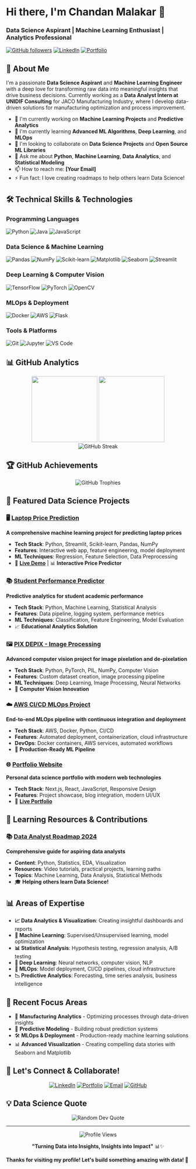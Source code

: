 # Hi there, I'm Chandan Malakar 👋
### Data Science Aspirant | Machine Learning Enthusiast | Analytics Professional

[![GitHub followers](https://img.shields.io/github/followers/askchandan?label=Follow&style=social)](https://github.com/askchandan)
[![LinkedIn](https://img.shields.io/badge/-LinkedIn-blue?style=flat-square&logo=Linkedin&logoColor=white&link=https://linkedin.com/in/your-linkedin)](https://linkedin.com/in/your-linkedin)
[![Portfolio](https://img.shields.io/badge/-Portfolio-orange?style=flat-square&logo=firefox&logoColor=white)](https://chandanmalakar.live)

## 🚀 About Me

I'm a passionate **Data Science Aspirant** and **Machine Learning Engineer** with a deep love for transforming raw data into meaningful insights that drive business decisions. Currently working as a **Data Analyst Intern at UNIDIF Consulting** for JACO Manufacturing Industry, where I develop data-driven solutions for manufacturing optimization and process improvement.

- 🔭 I'm currently working on **Machine Learning Projects** and **Predictive Analytics**
- 🌱 I'm currently learning **Advanced ML Algorithms**, **Deep Learning**, and **MLOps**
- 👯 I'm looking to collaborate on **Data Science Projects** and **Open Source ML Libraries**
- 💬 Ask me about **Python**, **Machine Learning**, **Data Analytics**, and **Statistical Modeling**
- 📫 How to reach me: **[Your Email]**
- ⚡ Fun fact: I love creating roadmaps to help others learn Data Science!

## 🛠️ Technical Skills & Technologies

### Programming Languages
![Python](https://img.shields.io/badge/-Python-3776AB?style=flat-square&logo=Python&logoColor=white)
![Java](https://img.shields.io/badge/-Java-007396?style=flat-square&logo=java&logoColor=white)
![JavaScript](https://img.shields.io/badge/-JavaScript-F7DF1E?style=flat-square&logo=javascript&logoColor=black)

### Data Science & Machine Learning
![Pandas](https://img.shields.io/badge/-Pandas-150458?style=flat-square&logo=pandas&logoColor=white)
![NumPy](https://img.shields.io/badge/-NumPy-013243?style=flat-square&logo=numpy&logoColor=white)
![Scikit-learn](https://img.shields.io/badge/-Scikit--learn-F7931E?style=flat-square&logo=scikit-learn&logoColor=white)
![Matplotlib](https://img.shields.io/badge/-Matplotlib-11557C?style=flat-square&logo=plotly&logoColor=white)
![Seaborn](https://img.shields.io/badge/-Seaborn-3776AB?style=flat-square&logo=python&logoColor=white)
![Streamlit](https://img.shields.io/badge/-Streamlit-FF4B4B?style=flat-square&logo=streamlit&logoColor=white)

### Deep Learning & Computer Vision
![TensorFlow](https://img.shields.io/badge/-TensorFlow-FF6F00?style=flat-square&logo=tensorflow&logoColor=white)
![PyTorch](https://img.shields.io/badge/-PyTorch-EE4C2C?style=flat-square&logo=pytorch&logoColor=white)
![OpenCV](https://img.shields.io/badge/-OpenCV-5C3EE8?style=flat-square&logo=opencv&logoColor=white)

### MLOps & Deployment
![Docker](https://img.shields.io/badge/-Docker-2496ED?style=flat-square&logo=docker&logoColor=white)
![AWS](https://img.shields.io/badge/-AWS-232F3E?style=flat-square&logo=Amazon-AWS&logoColor=white)
![Flask](https://img.shields.io/badge/-Flask-000000?style=flat-square&logo=flask&logoColor=white)

### Tools & Platforms
![Git](https://img.shields.io/badge/-Git-F05032?style=flat-square&logo=git&logoColor=white)
![Jupyter](https://img.shields.io/badge/-Jupyter-F37626?style=flat-square&logo=jupyter&logoColor=white)
![VS Code](https://img.shields.io/badge/-VS%20Code-007ACC?style=flat-square&logo=visual-studio-code&logoColor=white)

## 📊 GitHub Analytics

<div align="center">
  <img height="180em" src="https://github-readme-stats.vercel.app/api?username=askchandan&show_icons=true&theme=tokyonight&include_all_commits=true&count_private=true"/>
  <img height="180em" src="https://github-readme-stats.vercel.app/api/top-langs/?username=askchandan&layout=compact&langs_count=8&theme=tokyonight"/>
</div>

<div align="center">
  <img src="https://github-readme-streak-stats.herokuapp.com/?user=askchandan&theme=tokyonight" alt="GitHub Streak" />
</div>

## 🏆 GitHub Achievements

<div align="center">
  <img src="https://github-profile-trophy.vercel.app/?username=askchandan&theme=tokyonight&no-frame=false&no-bg=false&margin-w=4" alt="GitHub Trophies" />
</div>

## 🎯 Featured Data Science Projects

### 🖥️ [Laptop Price Prediction](https://github.com/askchandan/Laptop-Price-Prediction)
**A comprehensive machine learning project for predicting laptop prices**
- **Tech Stack**: Python, Streamlit, Scikit-learn, Pandas, NumPy
- **Features**: Interactive web app, feature engineering, model deployment
- **ML Techniques**: Regression, Feature Selection, Data Preprocessing
- 🌟 **[Live Demo](link-to-streamlit-app)** | 📊 **Interactive Price Predictor**

### 📚 [Student Performance Predictor](https://github.com/askchandan/Student_Performance_Predictor)
**Predictive analytics for student academic performance**
- **Tech Stack**: Python, Machine Learning, Statistical Analysis
- **Features**: Data pipeline, logging system, performance metrics
- **ML Techniques**: Classification, Feature Engineering, Model Evaluation
- 📈 **Educational Analytics Solution**

### 🖼️ [PIX DEPIX - Image Processing](https://github.com/askchandan/PIX_DEPIX)
**Advanced computer vision project for image pixelation and de-pixelation**
- **Tech Stack**: Python, PyTorch, PIL, NumPy, Computer Vision
- **Features**: Custom dataset creation, image processing pipeline
- **ML Techniques**: Deep Learning, Image Processing, Neural Networks
- 🎨 **Computer Vision Innovation**

### ☁️ [AWS CI/CD MLOps Project](https://github.com/askchandan/AWS_CI_CD_Project)
**End-to-end MLOps pipeline with continuous integration and deployment**
- **Tech Stack**: AWS, Docker, Python, CI/CD
- **Features**: Automated deployment, containerization, cloud infrastructure
- **DevOps**: Docker containers, AWS services, automated workflows
- 🚀 **Production-Ready ML Pipeline**

### 🌐 [Portfolio Website](https://github.com/askchandan/chandanmalakar.live)
**Personal data science portfolio with modern web technologies**
- **Tech Stack**: Next.js, React, JavaScript, Responsive Design
- **Features**: Project showcase, blog integration, modern UI/UX
- 💼 **[Live Portfolio](https://chandanmalakar.live)**

## 📖 Learning Resources & Contributions

### 📚 [Data Analyst Roadmap 2024](https://github.com/askchandan/Roadmap-To-Become-Data-Analyst-2024)
**Comprehensive guide for aspiring data analysts**
- **Content**: Python, Statistics, EDA, Visualization
- **Resources**: Video tutorials, practical projects, learning paths
- **Topics**: Machine Learning, Data Analysis, Statistical Methods
- 🎓 **Helping others learn Data Science!**

## 📊 Areas of Expertise

- **📈 Data Analytics & Visualization**: Creating insightful dashboards and reports
- **🤖 Machine Learning**: Supervised/Unsupervised learning, model optimization
- **📊 Statistical Analysis**: Hypothesis testing, regression analysis, A/B testing
- **🧠 Deep Learning**: Neural networks, computer vision, NLP
- **🔧 MLOps**: Model deployment, CI/CD pipelines, cloud infrastructure
- **📉 Predictive Analytics**: Forecasting, time series analysis, business intelligence

## 📝 Recent Focus Areas

- 🔬 **Manufacturing Analytics** - Optimizing processes through data-driven insights
- 🎯 **Predictive Modeling** - Building robust prediction systems
- 🛠️ **MLOps & Deployment** - Production-ready machine learning solutions
- 📊 **Advanced Visualization** - Creating compelling data stories with Seaborn and Matplotlib

## 🤝 Let's Connect & Collaborate!

<div align="center">
  
[![LinkedIn](https://img.shields.io/badge/LinkedIn-0077B5?style=for-the-badge&logo=linkedin&logoColor=white)](https://linkedin.com/in/your-linkedin)
[![Portfolio](https://img.shields.io/badge/Portfolio-FF5722?style=for-the-badge&logo=todoist&logoColor=white)](https://chandanmalakar.live)
[![Email](https://img.shields.io/badge/Email-D14836?style=for-the-badge&logo=gmail&logoColor=white)](mailto:your-email@example.com)
[![GitHub](https://img.shields.io/badge/GitHub-100000?style=for-the-badge&logo=github&logoColor=white)](https://github.com/askchandan)

</div>

## 💡 Data Science Quote

<div align="center">
  <img src="https://quotes-github-readme.vercel.app/api?type=horizontal&theme=tokyonight" alt="Random Dev Quote" />
</div>

---

<div align="center">
  <img src="https://komarev.com/ghpvc/?username=askchandan&style=flat-square&color=blue" alt="Profile Views" />
  
  **"Turning Data into Insights, Insights into Impact"** 📊✨
</div>

**Thanks for visiting my profile! Let's build something amazing with data! 🚀**
